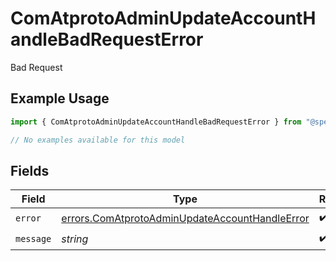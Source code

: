 # ComAtprotoAdminUpdateAccountHandleBadRequestError

Bad Request

## Example Usage

```typescript
import { ComAtprotoAdminUpdateAccountHandleBadRequestError } from "@speakeasy-sdks/bluesky/models/errors";

// No examples available for this model
```

## Fields

| Field                                                                                                            | Type                                                                                                             | Required                                                                                                         | Description                                                                                                      |
| ---------------------------------------------------------------------------------------------------------------- | ---------------------------------------------------------------------------------------------------------------- | ---------------------------------------------------------------------------------------------------------------- | ---------------------------------------------------------------------------------------------------------------- |
| `error`                                                                                                          | [errors.ComAtprotoAdminUpdateAccountHandleError](../../models/errors/comatprotoadminupdateaccounthandleerror.md) | :heavy_check_mark:                                                                                               | N/A                                                                                                              |
| `message`                                                                                                        | *string*                                                                                                         | :heavy_check_mark:                                                                                               | N/A                                                                                                              |
